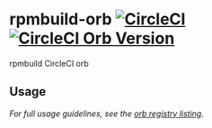 # rpmbuild-orb [![CircleCI](https://circleci.com/gh/aursu/rpmbuild-orb/tree/master.svg?style=svg)](https://circleci.com/gh/aursu/rpmbuild-orb/tree/master) [![CircleCI Orb Version](https://img.shields.io/badge/endpoint.svg?url=https://badges.circleci.io/orb/aursu/rpmbuild)](https://circleci.com/orbs/registry/orb/aursu/rpmbuild)
rpmbuild CircleCI orb

## Usage

_For full usage guidelines, see the [orb registry listing](http://circleci.com/orbs/registry/orb/aursu/rpmbuild)._


